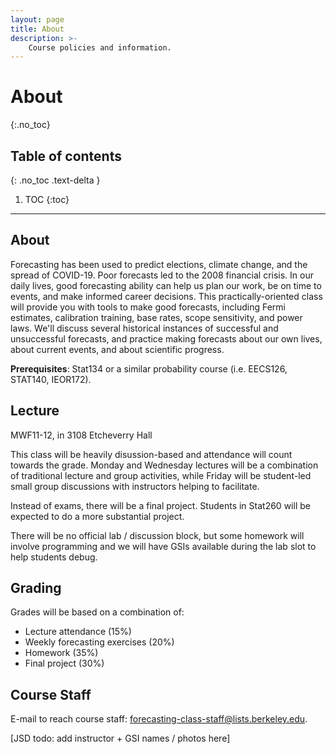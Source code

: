 ```yaml
---
layout: page
title: About
description: >-
    Course policies and information.
---
```


# About
{:.no_toc}

## Table of contents
{: .no_toc .text-delta }

1. TOC
{:toc}

---

## About

Forecasting has been used to predict elections, climate change, and the spread of COVID-19. Poor forecasts led to the 2008 financial crisis. In our daily lives, good forecasting ability can help us plan our work, be on time to events, and make informed career decisions. This practically-oriented class will provide you with tools to make good forecasts, including Fermi estimates, calibration training, base rates, scope sensitivity, and power laws. We'll discuss several historical instances of successful and unsuccessful forecasts, and practice making forecasts about our own lives, about current events, and about scientific progress.

**Prerequisites**: Stat134 or a similar probability course (i.e. EECS126, STAT140, IEOR172).


## Lecture

MWF11-12, in 3108 Etcheverry Hall

This class will be heavily disussion-based and attendance will count towards the grade. Monday and Wednesday lectures 
will be a combination of traditional lecture and group activities, while Friday will be student-led small 
group discussions with instructors helping to facilitate.

Instead of exams, there will be a final project. Students in Stat260 will be expected to do a more substantial project.

There will be no official lab / discussion block, but some homework will involve programming and we will have GSIs available 
during the lab slot to help students debug.

## Grading

Grades will be based on a combination of:
 * Lecture attendance (15%)
 * Weekly forecasting exercises (20%)
 * Homework (35%)
 * Final project (30%)

## Course Staff

E-mail to reach course staff: forecasting-class-staff@lists.berkeley.edu.

[JSD todo: add instructor + GSI names / photos here]
